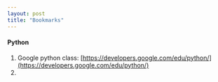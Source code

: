 ```yaml
---
layout: post
title: "Bookmarks"
---
```


#### Python

1. Google python class: [https://developers.google.com/edu/python/](https://developers.google.com/edu/python/)
2. 
